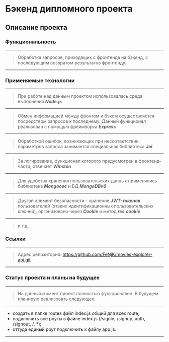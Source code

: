 # **Бэкенд дипломного проекта**

## **Описание проекта**

### **Функциональность**

___
> Обработка запросов, приходящих с фронтенда на бэкенд, с последующим возвратом результатов фронтенду.
___

### **Применяемые технологии**

___
> При работе над данным проектом использовалась среда выполнения ***Node.js***
___
> Обмен информацией между фронтом и бэком осуществляется посредством запросов к последнему. Данный функционал реализован с помощью фреймворка ***Express***
___
> Обработкой ошибок, возникающих при несоответствии параметров запроса занимается специальная библиотека ***Joi***
___
> За логирование, функционал которого предусмотрен в фронтенд-части, отвечает ***Winston***
___
> Для удобства хранения пользовательских данных применялись библиотека ***Mongoose*** и БД ***MongoDBv6***
___
> Другой элемент безопасности - хранение ***JWT-токенов*** пользователей (этаких идентификационных пользовательских ключей), организовано через ***Сookie*** и метод ***res.cookie***
___
>и т.д.

### **Ссылки**

___
>Адрес репозитория: <https://github.com/FeNjK/movies-explorer-api.git>
___
<!-- >Адрес сервера <https://api.find-and-save.nomoredomains.icu> -->

### **Статус проекта и планы на будущее**

___
> На данный момент проект полностью функционален.
> В будущем планирую реализовать следующее:
___

+ создать в папке routes файл index.js общий для всех route;
+ подключить все роуты в файле index.js (/signin, /signup, auth, /signout, /, *);
+ оттуда единый роут подключить к файлу app.js.

___
